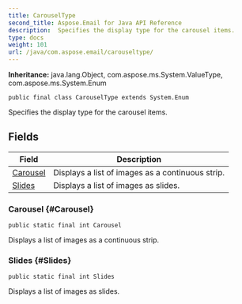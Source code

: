 ```yaml
---
title: CarouselType
second_title: Aspose.Email for Java API Reference
description:  Specifies the display type for the carousel items.
type: docs
weight: 101
url: /java/com.aspose.email/carouseltype/
---
```

**Inheritance:**
java.lang.Object, com.aspose.ms.System.ValueType, com.aspose.ms.System.Enum
```
public final class CarouselType extends System.Enum
```

Specifies the display type for the carousel items.
## Fields

| Field | Description |
| --- | --- |
| [Carousel](#Carousel) | Displays a list of images as a continuous strip. |
| [Slides](#Slides) | Displays a list of images as slides. |
### Carousel {#Carousel}
```
public static final int Carousel
```


Displays a list of images as a continuous strip.

### Slides {#Slides}
```
public static final int Slides
```


Displays a list of images as slides.


